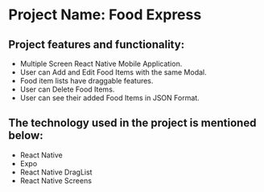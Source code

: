 # Project Name: Food Express

## Project features and functionality:

- Multiple Screen React Native Mobile Application.
- User can Add and Edit Food Items with the same Modal.
- Food item lists have draggable features.
- User can Delete Food Items.
- User can see their added Food Items in JSON Format.


## The technology used in the project is mentioned below:
- React Native
- Expo
- React Native DragList
- React Native Screens
